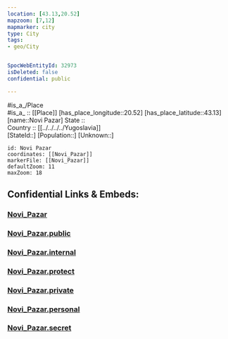 ```yaml
---
location: [43.13,20.52] 
mapzoom: [7,12] 
mapmarker: city 
type: City
tags:
- geo/City


SpocWebEntityId: 32973
isDeleted: false
confidential: public

---
```

#is_a_/Place  
#is_a_ :: [[Place]] 
[has_place_longitude::20.52] 
[has_place_latitude::43.13] 
[name::Novi Pazar] 
State ::  
Country :: [[../../../../Yugoslavia]]  
[StateId::] 
[Population::] 
[Unknown::] 


```leaflet
id: Novi Pazar
coordinates: [[Novi_Pazar]] 
markerFile: [[Novi_Pazar]] 
defaultZoom: 11 
maxZoom: 18
```


## Confidential Links & Embeds: 

### [Novi_Pazar](/_Standards/Earth/Continent/Europe/Europe~South/Serbia/districts~Serbia/Raški/City/Novi_Pazar.md) 

### [Novi_Pazar.public](/_public/Earth/Continent/Europe/Europe~South/Serbia/districts~Serbia/Raški/City/Novi_Pazar.public.md) 

### [Novi_Pazar.internal](/_internal/Earth/Continent/Europe/Europe~South/Serbia/districts~Serbia/Raški/City/Novi_Pazar.internal.md) 

### [Novi_Pazar.protect](/_protect/Earth/Continent/Europe/Europe~South/Serbia/districts~Serbia/Raški/City/Novi_Pazar.protect.md) 

### [Novi_Pazar.private](/_private/Earth/Continent/Europe/Europe~South/Serbia/districts~Serbia/Raški/City/Novi_Pazar.private.md) 

### [Novi_Pazar.personal](/_personal/Earth/Continent/Europe/Europe~South/Serbia/districts~Serbia/Raški/City/Novi_Pazar.personal.md) 

### [Novi_Pazar.secret](/_secret/Earth/Continent/Europe/Europe~South/Serbia/districts~Serbia/Raški/City/Novi_Pazar.secret.md)

